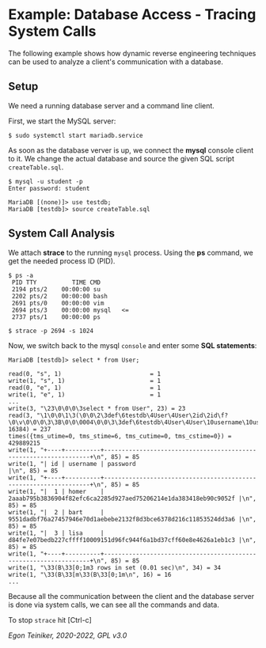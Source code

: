# Example: Database Access - Tracing System Calls

The following example shows how dynamic reverse engineering techniques can be 
used to analyze a client's communication with a database.

## Setup

We need a running database server and a command line client.

First, we start the MySQL server:
```
$ sudo systemctl start mariadb.service
```

As soon as the database verver is up, we connect the **mysql** console client to it.
We change the actual database and source the given SQL script `createTable.sql`.
```
$ mysql -u student -p
Enter password: student

MariaDB [(none)]> use testdb;
MariaDB [testdb]> source createTable.sql
```

## System Call Analysis

We attach **strace** to the running `mysql` process.
Using the **ps** command, we get the needed process ID (PID).
```
$ ps -a
 PID TTY          TIME CMD
 2194 pts/2    00:00:00 su
 2202 pts/2    00:00:00 bash
 2691 pts/0    00:00:00 vim
 2694 pts/3    00:00:00 mysql   <=
 2737 pts/1    00:00:00 ps

$ strace -p 2694 -s 1024
```

Now, we switch back to the mysql `console` and enter some **SQL statements**:
```
MariaDB [testdb]> select * from User;

read(0, "s", 1)                         = 1
write(1, "s", 1)                        = 1
read(0, "e", 1)                         = 1
write(1, "e", 1)                        = 1
...
write(3, "\23\0\0\0\3select * from User", 23) = 23
read(3, "\1\0\0\1\3(\0\0\2\3def\6testdb\4User\4User\2id\2id\f?\0\v\0\0\0\3\3B\0\0\0004\0\0\3\3def\6testdb\4User\4User\10username\10username\f!\0\300\0\0\0\375\1\20\0\0\0004\0\0\4\3def\6testdb\4User\4User\10password\10password\f!\0\0\3\0\0\375\1\20\0\0\0\5\0\0\5\376\0\0\"\0\20\0\0\6\0011\5homer\7*******\17\0\0\7\0012\4bart\7*******\17\0\0\10\0013\4lisa\7*******\5\0\0\t\376\0\0\"\0", 16384) = 237
times({tms_utime=0, tms_stime=6, tms_cutime=0, tms_cstime=0}) = 429889215
write(1, "+----+----------+------------------------------------------------------------------+\n", 85) = 85
write(1, "| id | username | password                                                         |\n", 85) = 85
write(1, "+----+----------+------------------------------------------------------------------+\n", 85) = 85
write(1, "|  1 | homer    | 2aaab795b3836904f82efc6ca2285d927aed75206214e1da383418eb90c9052f |\n", 85) = 85
write(1, "|  2 | bart     | 9551dadbf76a27457946e70d1aebebe2132f8d3bce6378d216c11853524dd3a6 |\n", 85) = 85
write(1, "|  3 | lisa     | d84fe7e07bedb227cffff10009151d96fc944f6a1bd37cff60e8e4626a1eb1c3 |\n", 85) = 85
write(1, "+----+----------+------------------------------------------------------------------+\n", 85) = 85
write(1, "\33(B\33[0;1m3 rows in set (0.01 sec)\n", 34) = 34
write(1, "\33(B\33[m\33(B\33[0;1m\n", 16) = 16
...
```

Because all the communication between the client and the database server is done via system calls,
we can see all the commands and data.

To stop `strace` hit [Ctrl-c]


*Egon Teiniker, 2020-2022, GPL v3.0*
